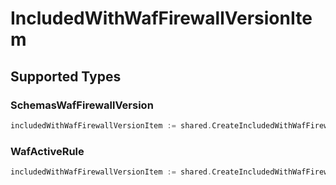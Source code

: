 # IncludedWithWafFirewallVersionItem


## Supported Types

### SchemasWafFirewallVersion

```go
includedWithWafFirewallVersionItem := shared.CreateIncludedWithWafFirewallVersionItemSchemasWafFirewallVersion(components.SchemasWafFirewallVersion{/* values here */})
```

### WafActiveRule

```go
includedWithWafFirewallVersionItem := shared.CreateIncludedWithWafFirewallVersionItemWafActiveRule(components.WafActiveRule{/* values here */})
```

